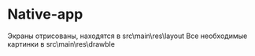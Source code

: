 # Native-app
Экраны отрисованы, находятся в src\main\res\layout
Все необходимые картинки в src\main\res\drawble
